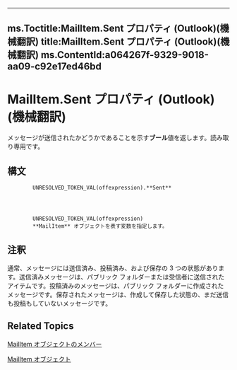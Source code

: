 

---
ms.Toctitle:MailItem.Sent プロパティ (Outlook)(機械翻訳)
title:MailItem.Sent プロパティ (Outlook)(機械翻訳)
ms.ContentId:a064267f-9329-9018-aa09-c92e17ed46bd
---
# MailItem.Sent プロパティ (Outlook)(機械翻訳)




メッセージが送信されたかどうかであることを示す**ブール**値を返します。読み取り専用です。

## 構文

            UNRESOLVED_TOKEN_VAL(offexpression).**Sent**




            UNRESOLVED_TOKEN_VAL(offexpression)
            **MailItem** オブジェクトを表す変数を指定します。



## 注釈
通常、メッセージには送信済み、投稿済み、および保存の 3 つの状態があります。送信済みメッセージは、パブリック フォルダーまたは受信者に送信されたアイテムです。投稿済みのメッセージは、パブリック フォルダーに作成されたメッセージです。保存されたメッセージは、作成して保存した状態の、まだ送信も投稿もしていないメッセージです。



## Related Topics

[MailItem オブジェクトのメンバー](1094d7df-ee80-a4b0-5a21-db2979506e6b.md)

[MailItem オブジェクト](14197346-05d2-0250-fa4c-4a6b07daf25f.md)





